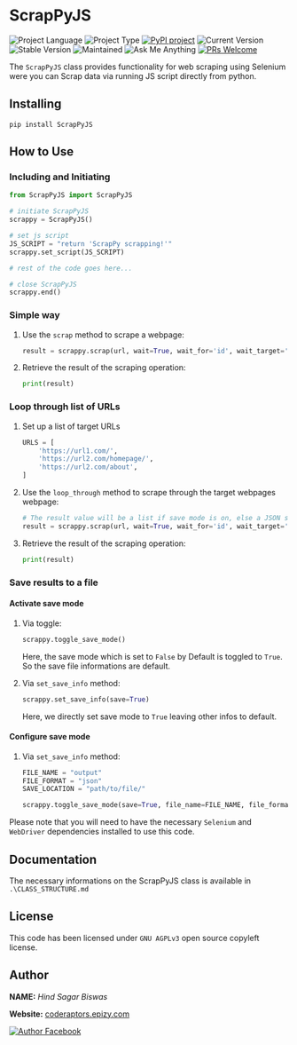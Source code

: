 # ScrapPyJS

![Project Language](https://img.shields.io/static/v1?label=language&message=python&color=blue)
![Project Type](https://img.shields.io/static/v1?label=type&message=package&color=red)
[![PyPI project](https://img.shields.io/static/v1?label=PyPI&message=ScrapPyJS&color=blue)](https://pypi.org/project/ScrapPyJS/)
![Current Version](https://img.shields.io/static/v1?label=current-version&message=v1.1.0&color=lightgrey)
![Stable Version](https://img.shields.io/static/v1?label=stable-version&message=v1.1.0&color=brightgreen)
![Maintained](https://img.shields.io/static/v1?label=maintained&message=yes&color=green)
![Ask Me Anything](https://img.shields.io/static/v1?label=ask-me&message=anything&color=green)
[![PRs Welcome](https://img.shields.io/badge/PRs-welcome-brightgreen.svg)](http://makeapullrequest.com)

The `ScrapPyJS` class provides functionality for web scraping using Selenium were you can Scrap data via running JS script directly from python.

## Installing

```terminal
pip install ScrapPyJS
```

## How to Use

### Including and Initiating

```python
from ScrapPyJS import ScrapPyJS

# initiate ScrapPyJS
scrappy = ScrapPyJS()

# set js script
JS_SCRIPT = "return 'ScrapPy scrapping!'"
scrappy.set_script(JS_SCRIPT)

# rest of the code goes here...

# close ScrapPyJS
scrappy.end()
```

### Simple way

1. Use the `scrap` method to scrape a webpage:

    ```python
    result = scrappy.scrap(url, wait=True, wait_for='id', wait_target='elementId')
    ```

2. Retrieve the result of the scraping operation:

    ```python
    print(result)
    ```

### Loop through list of URLs

1. Set up a list of target URLs

    ```python
    URLS = [
        'https://url1.com/',
        'https://url2.com/homepage/',
        'https://url2.com/about',
    ]
    ```

2. Use the `loop_through` method to scrape through the target webpages webpage:

    ```python
    # The result value will be a list if save mode is on, else a JSON string
    result = scrappy.scrap(url, wait=True, wait_for='id', wait_target='elementId')
    ```

3. Retrieve the result of the scraping operation:

    ```python
    print(result)
    ```

### Save results to a file

#### Activate save mode

1. Via toggle:

    ```python
    scrappy.toggle_save_mode()
    ```

    Here, the save mode which is set to `False` by Default is toggled to `True`. So the save file informations are default.

2. Via `set_save_info` method:

    ```python
    scrappy.set_save_info(save=True)
    ```

    Here, we directly set save mode to `True` leaving other infos to default.

#### Configure save mode

1. Via `set_save_info` method:

    ```python
    FILE_NAME = "output"
    FILE_FORMAT = "json"
    SAVE_LOCATION = "path/to/file/"

    scrappy.toggle_save_mode(save=True, file_name=FILE_NAME, file_format=FILE_FORMAT, location=SAVE_LOCATION)
    ```

Please note that you will need to have the necessary `Selenium` and `WebDriver` dependencies installed to use this code.

## Documentation

The necessary informations on the ScrapPyJS class is available in `.\CLASS_STRUCTURE.md`

## License

This code has been licensed under `GNU AGPLv3` open source copyleft license.

## Author

**NAME:** *Hind Sagar Biswas*

**Website:** [coderaptors.epizy.com](http://coderaptors.epizy.com/)

[![Author Facebook](https://img.shields.io/static/v1?label=facebook&message=hindsagar.biswas&style=social&logo=facebook)](https://m.facebook.com/hindsagar.biswas)
